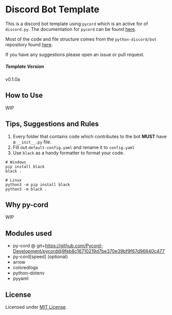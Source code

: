 # Discord Bot Template
This is a discord bot template using `pycord` which is an active for of `discord.py`. The documentation for `pycord` can be found [here](https://docs.pycord.dev/en/stable/).

Most of the code and file structure comes from the `python-discord/bot` repository found [here](https://github.com/python-discord/bot).

If you have any suggestions please open an issue or pull request.

##### Template Version
v0.1.0a

## How to Use
WIP

## Tips, Suggestions and Rules
1. Every folder that contains code which contributes to the bot **MUST** have a `__init__.py` file.
2. Fill out `default-config.yaml` and rename it to `config.yaml`
3. Use `black` as a handy formatter to format your code. 
``` 
# Windows
pip install black
black .

# Linux
python3 -m pip install black
python3 -m black .
```

## Why py-cord
WIP

## Modules used
* py-cord @ git+https://github.com/Pycord-Development/pycord@9feb8c16710219d7be370e39bf9f67d96840c477
* py-cord[speed] (optional)
* arrow
* coloredlogs
* python-dotenv
* pyyaml

## License
Licensed under [MIT License](https://mit-license.org/).